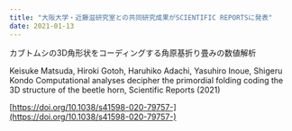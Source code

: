 ```yaml
---
title: "大阪大学・近藤滋研究室との共同研究成果がSCIENTIFIC REPORTSに発表"
date: 2021-01-13
---
```


​カブトムシの3D角形状をコーディングする角原基折り畳みの数値解析

Keisuke Matsuda, Hiroki Gotoh, Haruhiko Adachi, Yasuhiro Inoue, Shigeru Kondo
Computational analyses decipher the primordial folding coding the 3D structure of the beetle horn, Scientific Reports (2021)

[https://doi.org/10.1038/s41598-020-79757-](https://doi.org/10.1038/s41598-020-79757-)
